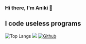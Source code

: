 ### Hi there, I'm Aniki 👋
## I code useless programs
![Top Langs](https://github-readme-stats.vercel.app/api/top-langs/?username=N1-San&layout=compact&theme=tokyonight)
![](https://visitor-badge.laobi.icu/badge?page_id=N1-San)
[![Github](https://img.shields.io/github/followers/N1-San?label=Follow&style=social)](https://github.com/N1-San)
